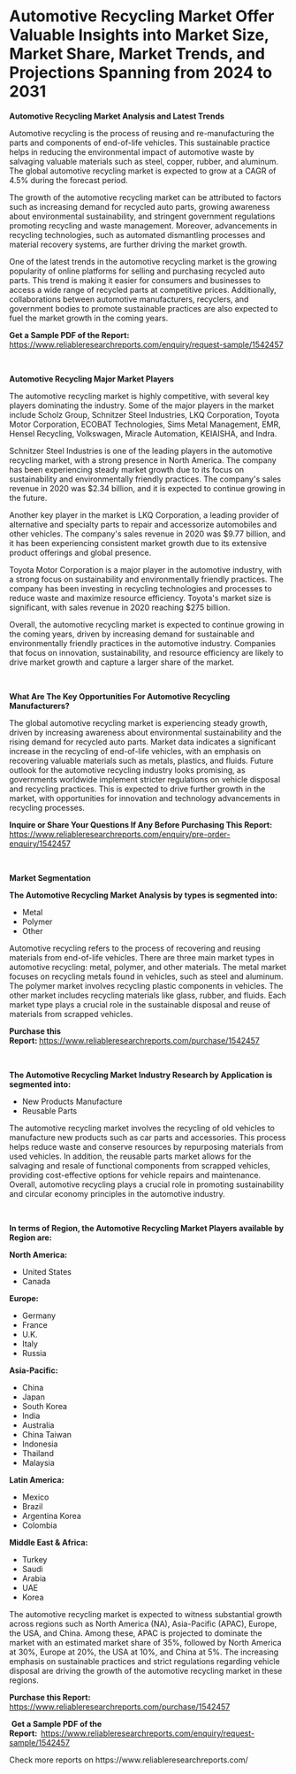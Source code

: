 <p><h1>Automotive Recycling Market Offer Valuable Insights into Market Size, Market Share, Market Trends, and Projections Spanning from 2024 to 2031</h1></p><p><strong>Automotive Recycling Market Analysis and Latest Trends</strong></p>
<p><p>Automotive recycling is the process of reusing and re-manufacturing the parts and components of end-of-life vehicles. This sustainable practice helps in reducing the environmental impact of automotive waste by salvaging valuable materials such as steel, copper, rubber, and aluminum. The global automotive recycling market is expected to grow at a CAGR of 4.5% during the forecast period.</p><p>The growth of the automotive recycling market can be attributed to factors such as increasing demand for recycled auto parts, growing awareness about environmental sustainability, and stringent government regulations promoting recycling and waste management. Moreover, advancements in recycling technologies, such as automated dismantling processes and material recovery systems, are further driving the market growth.</p><p>One of the latest trends in the automotive recycling market is the growing popularity of online platforms for selling and purchasing recycled auto parts. This trend is making it easier for consumers and businesses to access a wide range of recycled parts at competitive prices. Additionally, collaborations between automotive manufacturers, recyclers, and government bodies to promote sustainable practices are also expected to fuel the market growth in the coming years.</p></p>
<p><strong>Get a Sample PDF of the Report:&nbsp;</strong> <a href="https://www.reliableresearchreports.com/enquiry/request-sample/1542457">https://www.reliableresearchreports.com/enquiry/request-sample/1542457</a></p>
<p>&nbsp;</p>
<p><strong>Automotive Recycling Major Market Players</strong></p>
<p><p>The automotive recycling market is highly competitive, with several key players dominating the industry. Some of the major players in the market include Scholz Group, Schnitzer Steel Industries, LKQ Corporation, Toyota Motor Corporation, ECOBAT Technologies, Sims Metal Management, EMR, Hensel Recycling, Volkswagen, Miracle Automation, KEIAISHA, and Indra.</p><p>Schnitzer Steel Industries is one of the leading players in the automotive recycling market, with a strong presence in North America. The company has been experiencing steady market growth due to its focus on sustainability and environmentally friendly practices. The company's sales revenue in 2020 was $2.34 billion, and it is expected to continue growing in the future.</p><p>Another key player in the market is LKQ Corporation, a leading provider of alternative and specialty parts to repair and accessorize automobiles and other vehicles. The company's sales revenue in 2020 was $9.77 billion, and it has been experiencing consistent market growth due to its extensive product offerings and global presence.</p><p>Toyota Motor Corporation is a major player in the automotive industry, with a strong focus on sustainability and environmentally friendly practices. The company has been investing in recycling technologies and processes to reduce waste and maximize resource efficiency. Toyota's market size is significant, with sales revenue in 2020 reaching $275 billion.</p><p>Overall, the automotive recycling market is expected to continue growing in the coming years, driven by increasing demand for sustainable and environmentally friendly practices in the automotive industry. Companies that focus on innovation, sustainability, and resource efficiency are likely to drive market growth and capture a larger share of the market.</p></p>
<p>&nbsp;</p>
<p><strong>What Are The Key Opportunities For Automotive Recycling Manufacturers?</strong></p>
<p><p>The global automotive recycling market is experiencing steady growth, driven by increasing awareness about environmental sustainability and the rising demand for recycled auto parts. Market data indicates a significant increase in the recycling of end-of-life vehicles, with an emphasis on recovering valuable materials such as metals, plastics, and fluids. Future outlook for the automotive recycling industry looks promising, as governments worldwide implement stricter regulations on vehicle disposal and recycling practices. This is expected to drive further growth in the market, with opportunities for innovation and technology advancements in recycling processes.</p></p>
<p><strong>Inquire or Share Your Questions If Any Before Purchasing This Report:</strong> <a href="https://www.reliableresearchreports.com/enquiry/pre-order-enquiry/1542457">https://www.reliableresearchreports.com/enquiry/pre-order-enquiry/1542457</a></p>
<p>&nbsp;</p>
<p><strong>Market Segmentation</strong></p>
<p><strong>The Automotive Recycling Market Analysis by types is segmented into:</strong></p>
<p><ul><li>Metal</li><li>Polymer</li><li>Other</li></ul></p>
<p><p>Automotive recycling refers to the process of recovering and reusing materials from end-of-life vehicles. There are three main market types in automotive recycling: metal, polymer, and other materials. The metal market focuses on recycling metals found in vehicles, such as steel and aluminum. The polymer market involves recycling plastic components in vehicles. The other market includes recycling materials like glass, rubber, and fluids. Each market type plays a crucial role in the sustainable disposal and reuse of materials from scrapped vehicles.</p></p>
<p><strong>Purchase this Report:&nbsp;</strong><a href="https://www.reliableresearchreports.com/purchase/1542457">https://www.reliableresearchreports.com/purchase/1542457</a></p>
<p>&nbsp;</p>
<p><strong>The Automotive Recycling Market Industry Research by Application is segmented into:</strong></p>
<p><ul><li>New Products Manufacture</li><li>Reusable Parts</li></ul></p>
<p><p>The automotive recycling market involves the recycling of old vehicles to manufacture new products such as car parts and accessories. This process helps reduce waste and conserve resources by repurposing materials from used vehicles. In addition, the reusable parts market allows for the salvaging and resale of functional components from scrapped vehicles, providing cost-effective options for vehicle repairs and maintenance. Overall, automotive recycling plays a crucial role in promoting sustainability and circular economy principles in the automotive industry.</p></p>
<p>&nbsp;</p>
<p><strong>In terms of Region, the Automotive Recycling Market Players available by Region are:</strong></p>
<p>
    <p> <strong> North America: </strong>
        <ul>
            <li>United States</li>
            <li>Canada</li>
        </ul>
        </p> 
    <p> <strong> Europe: </strong>
        <ul>
            <li>Germany</li>
            <li>France</li>
            <li>U.K.</li>
            <li>Italy</li>
            <li>Russia</li>
        </ul>
        </p> 
    <p> <strong> Asia-Pacific: </strong>
        <ul>
            <li>China</li>
            <li>Japan</li>
            <li>South Korea</li>
            <li>India</li>
            <li>Australia</li>
            <li>China Taiwan</li>
            <li>Indonesia</li>
            <li>Thailand</li>
            <li>Malaysia</li>
        </ul>
        </p> 
    <p> <strong> Latin America: </strong>
        <ul>
            <li>Mexico</li>
            <li>Brazil</li>
            <li>Argentina Korea</li>
            <li>Colombia</li>
        </ul>
        </p> 
    <p> <strong> Middle East & Africa: </strong>
        <ul>
            <li>Turkey</li>
            <li>Saudi</li>
            <li>Arabia</li>
            <li>UAE</li>
            <li>Korea</li>
        </ul>
    </p>
    </p>
<p><p>The automotive recycling market is expected to witness substantial growth across regions such as North America (NA), Asia-Pacific (APAC), Europe, the USA, and China. Among these, APAC is projected to dominate the market with an estimated market share of 35%, followed by North America at 30%, Europe at 20%, the USA at 10%, and China at 5%. The increasing emphasis on sustainable practices and strict regulations regarding vehicle disposal are driving the growth of the automotive recycling market in these regions.</p></p>
<p><strong>Purchase this Report: </strong><a href="https://www.reliableresearchreports.com/purchase/1542457">https://www.reliableresearchreports.com/purchase/1542457</a></p>
<p>&nbsp;<strong>Get a Sample PDF of the Report:&nbsp;&nbsp;</strong><a href="https://www.reliableresearchreports.com/enquiry/request-sample/1542457">https://www.reliableresearchreports.com/enquiry/request-sample/1542457</a></p>
<p><strong></strong></p>
<p>Check more reports on https://www.reliableresearchreports.com/</p>